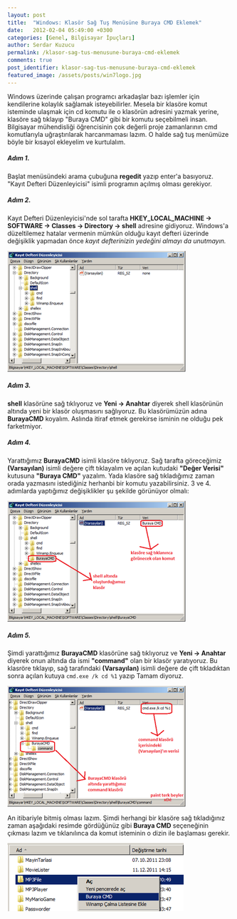 ```yaml
---
layout: post
title:  "Windows: Klasör Sağ Tuş Menüsüne Buraya CMD Eklemek"
date:   2012-02-04 05:49:00 +0300
categories: [Genel, Bilgisayar İpuçları]
author: Serdar Kuzucu
permalink: /klasor-sag-tus-menusune-buraya-cmd-eklemek
comments: true
post_identifier: klasor-sag-tus-menusune-buraya-cmd-eklemek
featured_image: /assets/posts/win7logo.jpg
---
```


Windows üzerinde çalışan programcı arkadaşlar bazı işlemler için kendilerine kolaylık sağlamak isteyebilirler.
Mesela bir klasöre komut isteminde ulaşmak için cd komutu ile o klasörün adresini yazmak yerine, 
klasöre sağ tıklayıp "Buraya CMD" gibi bir komutu seçebilmeli insan. 
Bilgisayar mühendisliği öğrencisinin çok değerli proje zamanlarının 
cmd komutlarıyla uğraştırılarak harcanmaması lazım. 
O halde sağ tuş menümüze böyle bir kısayol ekleyelim ve kurtulalım.

<!--more-->

##### Adım 1.

Başlat menüsündeki arama çubuğuna **regedit** yazıp enter'a basıyoruz.
"Kayıt Defteri Düzenleyicisi" isimli programın açılmış olması gerekiyor.


##### Adım 2.

Kayıt Defteri Düzenleyicisi'nde sol tarafta 
**HKEY_LOCAL_MACHINE -> SOFTWARE -> Classes -> Directory -> shell**
adresine gidiyoruz. 
Windows'a düzeltilemez hatalar vermenin mümkün olduğu kayıt defteri üzerinde değişiklik yapmadan önce 
*kayıt defterinizin yedeğini almayı da unutmayın.*

![regedit](/assets/posts/regedit-right-click-cmd-here.png)


##### Adım 3.

**shell** klasörüne sağ tıklıyoruz ve **Yeni -> Anahtar** diyerek shell klasörünün altında 
yeni bir klasör oluşmasını sağlıyoruz. 
Bu klasörümüzün adına **BurayaCMD** koyalım. 
Aslında itiraf etmek gerekirse isminin ne olduğu pek farketmiyor.


##### Adım 4.

Yarattığımız **BurayaCMD** isimli klasöre tıklıyoruz.
Sağ tarafta göreceğimiz **(Varsayılan)** isimli değere çift tıklayalım 
ve açılan kutudaki **"Değer Verisi"** kutusuna **"Buraya CMD"** yazalım. 
Yada klasöre sağ tıkladığımız zaman orada yazmasını istediğiniz herhanbi bir komutu yazabilirsiniz. 
3 ve 4. adımlarda yaptığımız değişiklikler şu şekilde görünüyor olmalı:

![regedit](/assets/posts/cmd-here-regedit.png)


##### Adım 5.

Şimdi yarattığımız **BurayaCMD** klasörüne sağ tıklıyoruz 
ve **Yeni -> Anahtar** diyerek onun altında da ismi **"command"** olan bir klasör yaratıyoruz.
Bu klasröre tıklayıp, sağ tarafındaki **(Varsayılan)** isimli değere de çift tıkladıktan sonra 
açılan kutuya `cmd.exe /k cd %1` yazıp Tamam diyoruz.

![regedit](/assets/posts/regedit-right-click-cmd-here-final.png)

An itibariyle bitmiş olması lazım.
Şimdi herhangi bir klasöre sağ tıkladığınız zaman aşağıdaki resimde gördüğünüz gibi 
**Buraya CMD** seçeneğinin çıkması lazım ve tıklanılınca da komut isteminin o dizin ile başlaması gerekir.

![Buraya CMD](/assets/posts/cmd-here-final.png)

